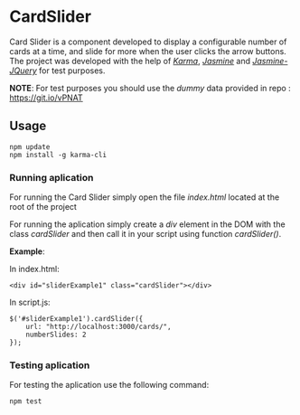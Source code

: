 # CardSlider
Card Slider is a component developed to display a configurable number of cards at a time, and slide for more when the user clicks the arrow buttons.
The project was developed with the help of [*Karma*](https://karma-runner.github.io/1.0/index.html), [*Jasmine*](https://github.com/jasmine/jasmine) and [*Jasmine-JQuery*](https://github.com/velesin/jasmine-jquery) for test purposes.

**NOTE**: For test purposes you should use the *dummy* data provided in repo : https://git.io/vPNAT

## Usage

    npm update
    npm install -g karma-cli

### Running aplication
For running the Card Slider simply open the file *index.html* located at the root of the project

For running the aplication simply create a *div* element in the DOM with the class *cardSlider* and then call it in your script using function *cardSlider()*.

**Example**:

In index.html:

    <div id="sliderExample1" class="cardSlider"></div>  
    
In script.js:

    $('#sliderExample1').cardSlider({
        url: "http://localhost:3000/cards/",
        numberSlides: 2
    });

### Testing aplication
For testing the aplication use the following command:

    npm test

